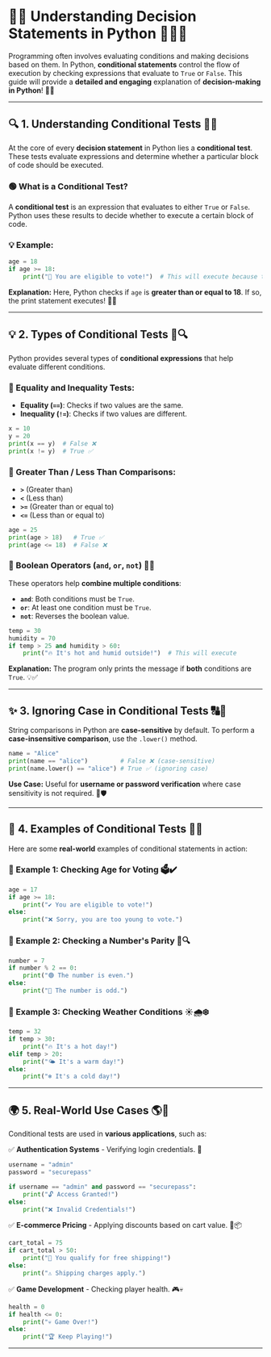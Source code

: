 # 🌟✨ Understanding Decision Statements in Python 🚀🔥💡

Programming often involves evaluating conditions and making decisions based on them. In Python, **conditional statements** control the flow of execution by checking expressions that evaluate to `True` or `False`. This guide will provide a **detailed and engaging** explanation of **decision-making in Python**! 🎯📖

---

## 🔍 1. Understanding Conditional Tests 🧐💭

At the core of every **decision statement** in Python lies a **conditional test**. These tests evaluate expressions and determine whether a particular block of code should be executed.

### 🟢 What is a Conditional Test?
A **conditional test** is an expression that evaluates to either `True` or `False`. Python uses these results to decide whether to execute a certain block of code.

### 💡 Example:
```python
age = 18
if age >= 18:
    print("🎉 You are eligible to vote!")  # This will execute because the condition is True
```
**Explanation:** Here, Python checks if `age` is **greater than or equal to 18**. If so, the print statement executes! 🎯✅

---

## 💡 2. Types of Conditional Tests 🔢🔍

Python provides several types of **conditional expressions** that help evaluate different conditions.

### 🔹 Equality and Inequality Tests:
- **Equality (`==`)**: Checks if two values are the same.
- **Inequality (`!=`)**: Checks if two values are different.

```python
x = 10
y = 20
print(x == y)  # False ❌
print(x != y)  # True ✅
```

### 🔹 Greater Than / Less Than Comparisons:
- **`>`** (Greater than)
- **`<`** (Less than)
- **`>=`** (Greater than or equal to)
- **`<=`** (Less than or equal to)

```python
age = 25
print(age > 18)   # True ✅
print(age <= 18)  # False ❌
```

### 🔹 Boolean Operators (`and`, `or`, `not`) 🧠🔗
These operators help **combine multiple conditions**:
- **`and`**: Both conditions must be `True`.
- **`or`**: At least one condition must be `True`.
- **`not`**: Reverses the boolean value.

```python
temp = 30
humidity = 70
if temp > 25 and humidity > 60:
    print("🔥 It's hot and humid outside!")  # This will execute
```
**Explanation:** The program only prints the message if **both** conditions are `True`. 💡✅

---

## ✨ 3. Ignoring Case in Conditional Tests 🔠🔎

String comparisons in Python are **case-sensitive** by default. To perform a **case-insensitive comparison**, use the `.lower()` method.

```python
name = "Alice"
print(name == "alice")         # False ❌ (case-sensitive)
print(name.lower() == "alice") # True ✅ (ignoring case)
```
**Use Case:** Useful for **username or password verification** where case sensitivity is not required. 🔐🛡️

---

## 📝 4. Examples of Conditional Tests 📝📌

Here are some **real-world** examples of conditional statements in action:

### 📌 Example 1: Checking Age for Voting 🗳️✔️
```python
age = 17
if age >= 18:
    print("✔️ You are eligible to vote!")
else:
    print("❌ Sorry, you are too young to vote.")
```

### 📌 Example 2: Checking a Number's Parity 🔢🔍
```python
number = 7
if number % 2 == 0:
    print("🟢 The number is even.")
else:
    print("🔴 The number is odd.")
```

### 📌 Example 3: Checking Weather Conditions ☀️🌧️❄️
```python
temp = 32
if temp > 30:
    print("🔥 It's a hot day!")
elif temp > 20:
    print("🌤️ It's a warm day!")
else:
    print("❄️ It's a cold day!")
```

---

## 🌍 5. Real-World Use Cases 🌎💼

Conditional tests are used in **various applications**, such as:

✅ **Authentication Systems** - Verifying login credentials. 🔑
```python
username = "admin"
password = "securepass"

if username == "admin" and password == "securepass":
    print("🔓 Access Granted!")
else:
    print("❌ Invalid Credentials!")
```

✅ **E-commerce Pricing** - Applying discounts based on cart value. 🛒📦
```python
cart_total = 75
if cart_total > 50:
    print("🚚 You qualify for free shipping!")
else:
    print("⚠️ Shipping charges apply.")
```

✅ **Game Development** - Checking player health. 🎮💀
```python
health = 0
if health <= 0:
    print("💀 Game Over!")
else:
    print("🏆 Keep Playing!")
```

---
